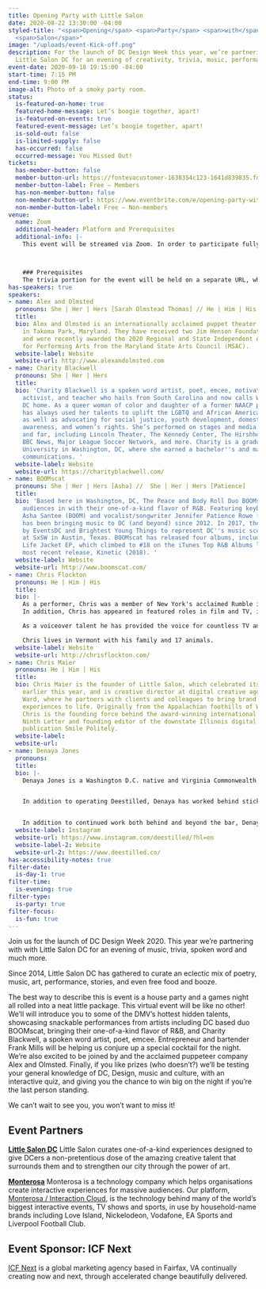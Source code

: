 ```yaml
---
title: Opening Party with Little Salon
date: 2020-08-22 13:30:00 -04:00
styled-title: "<span>Opening</span> <span>Party</span> <span>with</span> <span>Little</span>
  <span>Salon</span>"
image: "/uploads/event-Kick-off.png"
description: For the launch of DC Design Week this year, we’re partnering with with
  Little Salon DC for an evening of creativity, trivia, music, performances and more.
event-date: 2020-09-18 19:15:00 -04:00
start-time: 7:15 PM
end-time: 9:00 PM
image-alt: Photo of a smoky party room.
status:
  is-featured-on-home: true
  featured-home-message: Let’s boogie together, apart!
  is-featured-on-events: true
  featured-event-message: Let’s boogie together, apart!
  is-sold-out: false
  is-limited-supply: false
  has-occurred: false
  occurred-message: You Missed Out!
tickets:
  has-member-button: false
  member-button-url: https://fontevacustomer-1638354c123-1641d839835.force.com/services/oauth2/authorize?client_id=3MVG9nthuDc9owbcOq7_07W.HriOQQPWTbMkrpOla.ajDQlTHf4_uby_mhwylcX.mJBU2O2SppTiZMS0J_HJd&response_type=code&redirect_uri=https://ikit.aiga.org/ikit_national_util/ikit-national-util-sso-redirect/&state=https%3A%2F%2Fdc.aiga.org%2Fevent%2Fkick-off-party-with-little-salon-dc%2F%3Fredirect_source%3Deventbrite_register
  member-button-label: Free — Members
  has-non-member-button: false
  non-member-button-url: https://www.eventbrite.com/e/opening-party-with-little-salon-dc-tickets-117854460865
  non-member-button-label: Free — Non-members
venue:
  name: Zoom
  additional-header: Platform and Prerequisites
  additional-info: |-
    This event will be streamed via Zoom. In order to participate fully, attendees should plan to join on the Zoom app via their computer, tablet, or mobile device with enough bandwidth to support viewing video. In order to ensure only those who have registered for the event are able to attend — and to create space for intimate conversations — only those whose display name fully matches the name on our registration list will be admitted from the waiting room. You can find more about joining our virtual events, including how to connect, directions to troubleshoot, and information about our refund policy in our [FAQ](/faqs/).



    ### Prerequisites
    The trivia portion for the event will be held on a separate URL, which will be shared during the event and can be accessed via computer or mobile/2nd screen. To participate fully, attendees should plan to have access to a second device for the trivia game.
has-speakers: true
speakers:
- name: Alex and Olmsted
  pronouns: She | Her | Hers [Sarah Olmstead Thomas] // He | Him | His [Alex Vernon]
  title: 
  bio: Alex and Olmsted is an internationally acclaimed puppet theater company based
    in Takoma Park, Maryland. They have received two Jim Henson Foundation Grants
    and were recently awarded the 2020 Regional and State Independent Artist Award
    for Performing Arts from the Maryland State Arts Council (MSAC).
  website-label: Website
  website-url: http://www.alexandolmsted.com
- name: Charity Blackwell
  pronouns: She | Her | Hers
  title: 
  bio: 'Charity Blackwell is a spoken word artist, poet, emcee, motivational speaker,
    activist, and teacher who hails from South Carolina and now calls Washington,
    DC home. As a queer woman of color and daughter of a former NAACP president, Charity
    has always used her talents to uplift the LGBTQ and African American communities,
    as well as advocating for social justice, youth development, domestic violence
    awareness, and women’s rights. She’s performed on stages and media outlets near
    and far, including Lincoln Theater, The Kennedy Center, The Hirshhorn Museum,
    BBC News, Major League Soccer Network, and more. Charity is a graduate of Trinity
    University in Washington, DC, where she earned a bachelor''s and master''s in
    communications. '
  website-label: Website
  website-url: https://charityblackwell.com/
- name: BOOMscat
  pronouns: She | Her | Hers [Asha] //  She | Her | Hers [Patience]
  title: 
  bio: 'Based here in Washington, DC, The Peace and Body Roll Duo BOOMscat invites
    audiences in with their one-of-a-kind flavor of R&B. Featuring keyboardist/drummer/producer
    Asha Santee (BOOM) and vocalist/songwriter Jennifer Patience Rowe (scat), BOOMscat
    has been bringing music to DC (and beyond) since 2012. In 2017, they were selected
    by EventsDC and Brightest Young Things to represent DC''s music scene with a performance
    at SxSW in Austin, Texas. BOOMscat has released four albums, including the No
    Life Jacket EP, which climbed to #18 on the iTunes Top R&B Albums list, and their
    most recent release, Kinetic (2018). '
  website-label: Website
  website-url: http://www.boomscat.com/
- name: Chris Flockton
  pronouns: He | Him | His
  title: 
  bio: |-
    As a performer, Chris was a member of New York's acclaimed Rumble in the RedRoom sketch comedy ensemble, and later wrote and performed with his own sketch comedy group, The Belgian Summers. On stage, he has appeared in roles both serious and comedic at regional theatres around the country, most recently in the 2019 off-Broadway premier of Only Yesterday, which was a New York Times Critics’ Pick.
    In addition, Chris has appeared in featured roles in film and TV, including The Boondock Saints,  Law & Order SVU, and The Guiding Light, in dozens of TV commercials, and has worked extensively as a live host for large events around the world.

    As a voiceover talent he has provided the voice for countless TV and radio spots, and from 2003-2015 and 120 episodes was the narrator of VH1’s top-rated show, The Fabulous Life.

    Chris lives in Vermont with his family and 17 animals.
  website-label: Website
  website-url: http://chrisflockton.com/
- name: Chris Maier
  pronouns: He | Him | His
  title: 
  bio: Chris Maier is the founder of Little Salon, which celebrated its sixth birthday
    earlier this year, and is creative director at digital creative agency Artemis
    Ward, where he partners with clients and colleagues to bring brand stories and
    experiences to life. Originally from the Appalachian foothills of Western Pennsylvania,
    Chris is the founding force behind the award-winning international literary magazine
    Ninth Letter and founding editor of the downstate Illinois digital daily news
    publication Smile Politely.
  website-label: 
  website-url: 
- name: Denaya Jones
  pronouns: 
  title: 
  bio: |-
    Denaya Jones is a Washington D.C. native and Virginia Commonwealth University graduate, and has been in hospitality for over nine years. Over the span of her career, an administrative position with black-owned catering and event design company, Charlene’s Kitchen evolved into a true passion for not only hospitality, but cocktails and spirits as a whole.


    In addition to operating Deestilled, Denaya has worked behind stick at multiple bars throughout Washington D.C. from Petworth, Dupont, to Georgetown, to most recently at Serenata, in the Union Market area. She is also Operations Director for craft spirits retailer, Seelbach’s, and Content Curator for the D.C. based non-profit, Chocolate City’s Best.


    In addition to continued work both behind and beyond the bar, Denaya has competed in and won multiple cocktail competitions, including Chocolate City’s Best, 2018 and the Grey Goose Express Your Cocktail Challenge.
  website-label: Instagram
  website-url: https://www.instagram.com/deestilled/?hl=en
  website-label-2: Website
  website-url-2: https://www.deestilled.co/
has-accessibility-notes: true
filter-date:
  is-day-1: true
filter-time:
  is-evening: true
filter-type:
  is-party: true
filter-focus:
  is-fun: true
---
```


Join us for the launch of DC Design Week 2020. This year we’re partnering with with Little Salon DC for an evening of music, trivia, spoken word and much more.

Since 2014, Little Salon DC has gathered to curate an eclectic mix of poetry, music, art, performance, stories, and even free food and booze.

The best way to describe this is event is a house party and a games night all rolled into a neat little package. This virtual event will be like no other! We’ll will introduce you to some of the DMV’s hottest hidden talents, showcasing snackable performances  from artists including DC based duo BOOMscat, bringing their one-of-a-kind flavor of R&B, and Charity Blackwell, a spoken word artist, poet, emcee. Entrepreneur and bartender Frank Mills will be helping us conjure up a special cocktail for the night. We’re also excited to be joined by and the acclaimed puppeteer company Alex and Olmsted.  Finally, if you like prizes (who doesn’t?) we’ll be testing your general knowledge of DC, Design, music and culture, with an interactive quiz, and giving you the chance to win big on the night if you’re the last person standing.

We can’t wait to see you, you won’t want to miss it!  
  

## Event Partners

**[Little Salon DC](http://littlesalondc.com/)**
Little Salon curates one-of-a-kind experiences designed to give DCers a non-pretentious dose of the amazing creative talent that surrounds them and to strengthen our city through the power of art.

**[Monterosa](https://www.monterosa.co/)**
Monterosa is a technology company which helps organisations create interactive experiences for massive audiences. Our platform, [Monterosa / Interaction Cloud](https://www.monterosa.co/interactioncloud), is the technology behind many of the world’s biggest interactive events, TV shows and sports, in use by household-name brands including Love Island, Nickelodeon, Vodafone, EA Sports and Liverpool Football Club.

## Event Sponsor: ICF Next
[ICF Next](https://www.icf.com/next) is a global marketing agency based in Fairfax, VA continually creating now and next, through accelerated change beautifully delivered.
